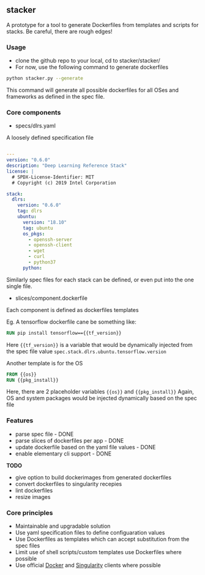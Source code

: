 ## stacker


A prototype for a tool to generate Dockerfiles from templates and scripts for stacks. Be careful, there are rough edges!

### Usage

- clone the github repo to your local, cd to  stacker/stacker/
- For now, use the following command to generate dockerfiles

```bash
python stacker.py --generate 
```
This command will generate all possible dockerfiles for all OSes and frameworks as defined in the spec file.

### Core components


- specs/dlrs.yaml

A loosely defined specification file

```yaml

---
version: "0.6.0"
description: "Deep Learning Reference Stack"
license: |
  # SPDX-License-Identifier: MIT
  # Copyright (c) 2019 Intel Corporation

stack:
  dlrs:
    version: "0.6.0"
    tag: dlrs
    ubuntu:
      version: "18.10"
      tag: ubuntu
      os_pkgs:
        - openssh-server
        - openssh-client
        - wget
        - curl
        - python37
      python:

```
Similarly spec files for each stack can be defined, or even put into the one single file.

- slices/component.dockerfile

Each component is defined as dockerfiles templates

Eg. A tensorflow dockerfile cane be something like:

```dockerfile
RUN pip install tensorflow=={{tf_version}}
```

Here `{{tf_version}}` is a variable that would be dynamically injected
from the spec file value `spec.stack.dlrs.ubuntu.tensorflow.version`

Another template is for the OS

```dockerfile
FROM {{os}}
RUN {{pkg_install}}  
```

Here, there are 2 placeholder variables `{{os}}` and `{{pkg_install}}`
Again, OS and system packages would be injected dynamically based on the spec file

### Features

- parse spec file - DONE
- parse slices of dockerfiles per app - DONE
- update dockerfile based on the yaml file values - DONE
- enable elementary cli support - DONE

 **TODO**

- give option to build dockerimages from generated dockerfiles
- convert dockerfiles to singularity recepies
- lint dockerfiles
- resize images

### Core principles

- Maintainable and upgradable solution
- Use yaml specification files to define configuaration values
- Use Dockerfiles as templates which can accept substitution from the spec files
- Limit use of shell scripts/custom templates use Dockerfiles where possible
- Use official [Docker](https://github.com/docker/docker-py) and [Singularity](https://github.com/singularityhub/singularity-cli) clients where possible


